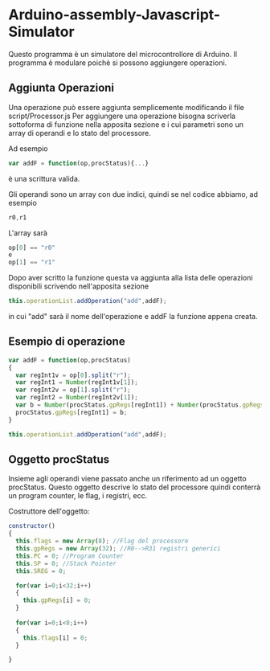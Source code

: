 # Arduino-assembly-Javascript-Simulator
Questo programma è un simulatore del microcontrollore di Arduino. Il programma è modulare poichè si possono aggiungere operazioni.

## Aggiunta Operazioni
Una operazione può essere aggiunta semplicemente modificando il file script/Processor.js
Per aggiungere una operazione bisogna scriverla sottoforma di funzione nella apposita sezione e i cui parametri sono un array di operandi e lo stato del processore. 

Ad esempio
```javascript
var addF = function(op,procStatus){...} 
```
è una scrittura valida.

Gli operandi sono un array con due indici, quindi se nel codice abbiamo, ad esempio
```javascript
r0,r1
```
L'array sarà
```javascript
op[0] == "r0"
e
op[1] == "r1"
```

Dopo aver scritto la funzione questa va aggiunta alla lista delle operazioni disponibili scrivendo nell'apposita sezione

```javascript
this.operationList.addOperation("add",addF);
```
in cui "add" sarà il nome dell'operazione e addF la funzione appena creata.

## Esempio di operazione

```javascript
var addF = function(op,procStatus)
{				
  var regInt1v = op[0].split("r");
  var regInt1 = Number(regInt1v[1]);
  var regInt2v = op[1].split("r");
  var regInt2 = Number(regInt2v[1]);
  var b = Number(procStatus.gpRegs[regInt1]) + Number(procStatus.gpRegs[regInt2]);
  procStatus.gpRegs[regInt1] = b;				
}

this.operationList.addOperation("add",addF);
```
## Oggetto procStatus

Insieme agli operandi viene passato anche un riferimento ad un oggetto procStatus.
Questo oggetto descrive lo stato del processore quindi conterrà un program counter, le flag, i registri, ecc.

Costruttore dell'oggetto:
```javascript
constructor()
{
  this.flags = new Array(8); //Flag del processore
  this.gpRegs = new Array(32); //R0-->R31 registri generici
  this.PC = 0; //Program Counter
  this.SP = 0; //Stack Pointer
  this.SREG = 0; 

  for(var i=0;i<32;i++)
  {
    this.gpRegs[i] = 0;
  }
  
  for(var i=0;i<8;i++)
  {
    this.flags[i] = 0;
  }

}
```
